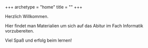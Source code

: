 +++
archetype = "home"
title = ""
+++

Herzlich Willkommen.

Hier findet man Materialien um sich auf das Abitur im Fach Informatik vorzubereiten.

Viel Spaß und erfolg beim lernen!